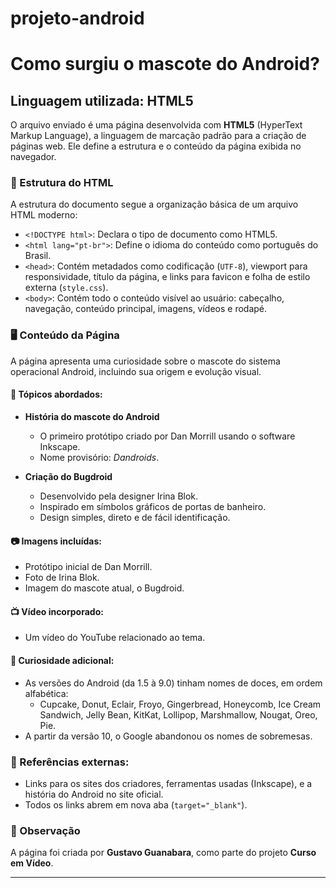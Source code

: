 # projeto-android
# Como surgiu o mascote do Android?

## Linguagem utilizada: HTML5

O arquivo enviado é uma página desenvolvida com **HTML5** (HyperText Markup Language), a linguagem de marcação padrão para a criação de páginas web. Ele define a estrutura e o conteúdo da página exibida no navegador.

### 🧱 Estrutura do HTML

A estrutura do documento segue a organização básica de um arquivo HTML moderno:

- `<!DOCTYPE html>`: Declara o tipo de documento como HTML5.
- `<html lang="pt-br">`: Define o idioma do conteúdo como português do Brasil.
- `<head>`: Contém metadados como codificação (`UTF-8`), viewport para responsividade, título da página, e links para favicon e folha de estilo externa (`style.css`).
- `<body>`: Contém todo o conteúdo visível ao usuário: cabeçalho, navegação, conteúdo principal, imagens, vídeos e rodapé.

### 🖥️ Conteúdo da Página

A página apresenta uma curiosidade sobre o mascote do sistema operacional Android, incluindo sua origem e evolução visual.

#### 🧾 Tópicos abordados:

- **História do mascote do Android**
  - O primeiro protótipo criado por Dan Morrill usando o software Inkscape.
  - Nome provisório: *Dandroids*.

- **Criação do Bugdroid**
  - Desenvolvido pela designer Irina Blok.
  - Inspirado em símbolos gráficos de portas de banheiro.
  - Design simples, direto e de fácil identificação.

#### 📷 Imagens incluídas:
- Protótipo inicial de Dan Morrill.
- Foto de Irina Blok.
- Imagem do mascote atual, o Bugdroid.

#### 📺 Vídeo incorporado:
- Um vídeo do YouTube relacionado ao tema.

#### 📌 Curiosidade adicional:
- As versões do Android (da 1.5 à 9.0) tinham nomes de doces, em ordem alfabética:
  - Cupcake, Donut, Eclair, Froyo, Gingerbread, Honeycomb, Ice Cream Sandwich, Jelly Bean, KitKat, Lollipop, Marshmallow, Nougat, Oreo, Pie.
- A partir da versão 10, o Google abandonou os nomes de sobremesas.

### 🔗 Referências externas:

- Links para os sites dos criadores, ferramentas usadas (Inkscape), e a história do Android no site oficial.
- Todos os links abrem em nova aba (`target="_blank"`).

### 📌 Observação

A página foi criada por **Gustavo Guanabara**, como parte do projeto **Curso em Vídeo**.

---

